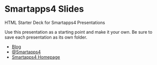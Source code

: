 
Smartapps4 Slides
=============

HTML Starter Deck for Smartapps4 Presentations

Use this presentation as a starting point and make it your own. Be sure to save each presentation as its own folder.


 - [Blog](http://www.blog.smartapps4.com)
 - [@Smartapps4](https://twitter.com/Smartapps4)
 - [Smartapps4 Homepage](http://www.smartapps4.com)